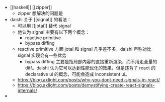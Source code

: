 - [[haskell]] [[zipper]]
	- zipper 想解决的问题是
- daishi 关于 [[signal]] 的看法：
	- 可以用 [[jotai]] 替代 signal
	- 他认为 signal 主要有以下两个概念：
		- reactive primitive
		- bypass diffing
	- reactive primitive 方面 jotai 和 signal 几乎差不多，daishi 声称对比 signal 实现会有一些优势
		- bypass diffing 主要是指局部内容的直接重新渲染，而不用走全量的 diff。daishi 认为它可以达到性能优化的效果，但是违背了 react 的 declarative ui 的概念，可能会造成 inconsistent ui。
	- https://blog.axlight.com/posts/why-you-dont-need-signals-in-react/
	- https://blog.axlight.com/posts/demystifying-create-react-signals-internals/
-